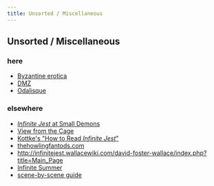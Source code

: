 ```yaml
---
title: Unsorted / Miscellaneous
---
```


Unsorted / Miscellaneous
------------------------

<h3>here</h3>

* [Byzantine erotica](/misc/Byzantine_erotica)
* [DMZ](/misc/DMZ)
* [Odalisque](/misc/Odalisque)

<h3>elsewhere</h3>

* [<em>Infinite Jest</em> at Small Demons](http://www.smalldemons.com/books/Infinite_Jest_David_Foster_Wallace_(1996))
* [View from the Cage](http://petebaer.blogspot.com/)
* [Kottke's "How to Read <em>Infinite Jest</em>"](http://kottke.org/09/07/how-to-read-infinite-jest)
* [thehowlingfantods.com](http://www.thehowlingfantods.com/inf.htm)
* http://infinitejest.wallacewiki.com/david-foster-wallace/index.php?title=Main_Page
* [Infinite Summer](http://infinitesummer.org/)
* [scene-by-scene guide](http://faculty.sunydutchess.edu/oneill/Infinite.htm)